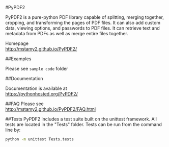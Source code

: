 #PyPDF2

PyPDF2 is a pure-python PDF library capable of
splitting, merging together, cropping, and transforming
the pages of PDF files. It can also add custom
data, viewing options, and passwords to PDF files.
It can retrieve text and metadata from PDFs as well
as merge entire files together.

Homepage  
http://mstamy2.github.io/PyPDF2/

##Examples

Please see `sample code` folder

##Documentation

Documentation is available at  
https://pythonhosted.org/PyPDF2/


##FAQ
Please see  
http://mstamy2.github.io/PyPDF2/FAQ.html


##Tests
PyPDF2 includes a test suite built on the unittest framework. All tests are located in the "Tests" folder.
Tests can be run from the command line by:

```bash
python -m unittest Tests.tests
```
